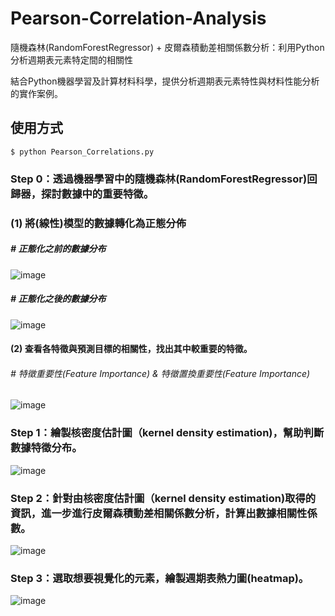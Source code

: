 # Pearson-Correlation-Analysis
隨機森林(RandomForestRegressor) + 皮爾森積動差相關係數分析：利用Python分析週期表元素特定間的相關性

結合Python機器學習及計算材料科學，提供分析週期表元素特性與材料性能分析的實作案例。

## 使用方式

```
$ python Pearson_Correlations.py
```

### Step 0：透過機器學習中的隨機森林(RandomForestRegressor)回歸器，探討數據中的重要特徵。
### (1) 將(線性)模型的數據轉化為正態分佈
##### # 正態化之前的數據分布
![image](https://user-images.githubusercontent.com/111637364/189491387-c191bff2-8be3-47a2-97eb-56bcf85fb223.png)

##### # 正態化之後的數據分布
![image](https://user-images.githubusercontent.com/111637364/189491407-1965d4f3-d475-4d6d-b25d-431c476a8f51.png)

#### (2) 查看各特徵與預測目標的相關性，找出其中較重要的特徵。
###### # 特徵重要性(Feature Importance) & 特徵置換重要性(Feature Importance)
![image](https://user-images.githubusercontent.com/111637364/189491654-6fbd1db2-4415-4b94-b331-4ab56dc53bd0.png)

### Step 1：繪製核密度估計圖（kernel density estimation)，幫助判斷數據特徵分布。
![image](https://user-images.githubusercontent.com/111637364/188358075-2f956fe1-fe1e-4da6-a834-c20a34c09b70.png)

### Step 2：針對由核密度估計圖（kernel density estimation)取得的資訊，進一步進行皮爾森積動差相關係數分析，計算出數據相關性係數。
![image](https://user-images.githubusercontent.com/111637364/188369720-b1ef8227-b95b-4290-a940-de9e0ea582f0.png)

### Step 3：選取想要視覺化的元素，繪製週期表熱力圖(heatmap)。
![image](https://user-images.githubusercontent.com/111637364/188358128-3a75d0a4-96de-453b-bba3-3cc92ad348d6.png)
